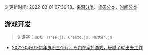 :alarm_clock: 更新时间: 2022-03-01 07:36:18。[来源分类](../README.md)、[标签分类](../TAGS.md)、[时间分类](../TIMELINE.md)

## 游戏开发


> 关键字：`游戏`、`Three.js`、`Create.js`、`Matter.js`



- [2022-03-01-每年辞职三个月，专门在家打游戏，玩腻了就出去工作](https://www.v2ex.com/t/837188) 